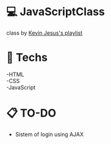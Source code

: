 # :computer: JavaScriptClass

class by <a href="https://www.youtube.com/playlist?list=PLBnXXDBNZQpJKH1Fx2EAbKbG9p_dV_pKW"> Kevin Jesus's playlist </a>

# :rocket: Techs

-HTML <br/>
-CSS <br/>
-JavaScript

# :clipboard: TO-DO

- Sistem of login using AJAX


